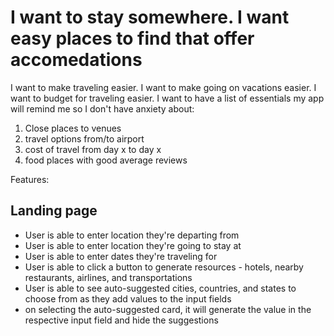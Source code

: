# I want to stay somewhere. I want easy places to find that offer accomedations

I want to make traveling easier. I want to make going on vacations easier.
I want to budget for traveling easier. I want to have a list of essentials my app will remind me so I don't have anxiety about:

1. Close places to venues
2. travel options from/to airport
3. cost of travel from day x to day x
4. food places with good average reviews

Features:

## Landing page

- User is able to enter location they're departing from
- User is able to enter location they're going to stay at
- User is able to enter dates they're traveling for
- User is able to click a button to generate resources - hotels, nearby restaurants, airlines, and transportations
- User is able to see auto-suggested cities, countries, and states to choose from as they add values to the input fields
- on selecting the auto-suggested card, it will generate the value in the respective input field and hide the suggestions
